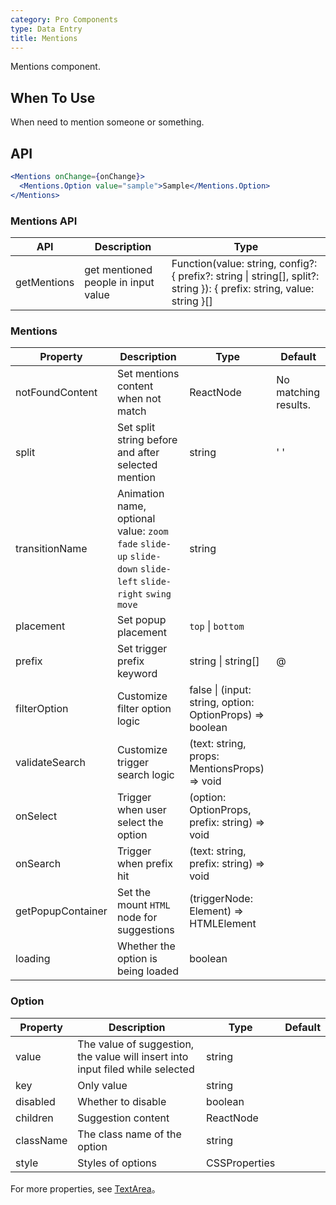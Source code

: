 ```yaml
---
category: Pro Components
type: Data Entry
title: Mentions
---
```


Mentions component.

## When To Use

When need to mention someone or something.

## API

```jsx
<Mentions onChange={onChange}>
  <Mentions.Option value="sample">Sample</Mentions.Option>
</Mentions>
```

### Mentions API

| API | Description | Type |
| --- | ----------- | ---- |
| getMentions | get mentioned people in input value | Function(value: string, config?: { prefix?: string \| string[], split?: string }): { prefix: string, value: string }[] |

### Mentions

| Property | Description | Type | Default |
| -------- | ----------- | ---- | ------- |
| notFoundContent | Set mentions content when not match | ReactNode | No matching results. |
| split | Set split string before and after selected mention | string | ' ' |
| transitionName | Animation name, optional value: `zoom` `fade` `slide-up` `slide-down` `slide-left` `slide-right` `swing` `move` | string |  |
| placement | Set popup placement | `top` \| `bottom` |  |
| prefix | Set trigger prefix keyword | string \| string[] | @ |
| filterOption | Customize filter option logic | false \| (input: string, option: OptionProps) => boolean |  |
| validateSearch | Customize trigger search logic | (text: string, props: MentionsProps) => void |  |
| onSelect | Trigger when user select the option | (option: OptionProps, prefix: string) => void |  |
| onSearch | Trigger when prefix hit | (text: string, prefix: string) => void |  |
| getPopupContainer | Set the mount `HTML` node for suggestions | (triggerNode: Element) => HTMLElement |  |
| loading | Whether the option is being loaded | boolean |  |

### Option

| Property | Description | Type | Default |
| -------- | ----------- | ---- | ------- |
| value | The value of suggestion, the value will insert into input filed while selected | string |  |
| key | Only value | string |  |
| disabled | Whether to disable | boolean |  |
| children | Suggestion content | ReactNode |  |
| className | The class name of the option | string |  |
| style | Styles of options | CSSProperties |  |

For more properties, see [TextArea](/components-pro/text-area/#TextArea)。

